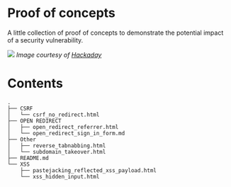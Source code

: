 # Proof of concepts

A little collection of proof of concepts to demonstrate the potential impact of a security vulnerability.

![](https://user-images.githubusercontent.com/18099289/35099892-f9241f74-fc59-11e7-98f7-d5cb5f13c313.png)
*Image courtesy of [Hackaday](https://hackaday.com/2017/08/14/bibles-you-should-read-poc-gtfo/)*

# Contents

```
.
├── CSRF
│   └── csrf_no_redirect.html
├── OPEN REDIRECT
│   ├── open_redirect_referrer.html
│   └── open_redirect_sign_in_form.md
├── Other
│   ├── reverse_tabnabbing.html
│   └── subdomain_takeover.html
├── README.md
└── XSS
    ├── pastejacking_reflected_xss_payload.html
    └── xss_hidden_input.html
```
